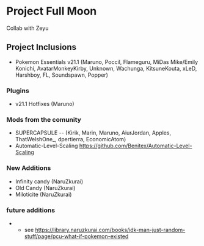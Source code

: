 # Project Full Moon
 Collab with Zeyu

## Project Inclusions
- Pokemon Essentials v21.1 (Maruno, Poccil, Flameguru, MiDas Mike/Emily Konichi, AvatarMonkeyKirby, Unknown, Wachunga, KitsuneKouta, xLeD, Harshboy, FL, Soundspawn, Popper)
### Plugins
- v21.1 Hotfixes (Maruno)
### Mods from the comunity
- SUPERCAPSULE -- (Kirik, Marin, Maruno, AiurJordan, Apples, ThatWelshOne_, dpertierra, EconomicAtom)
- Automatic-Level-Scaling https://github.com/Benitex/Automatic-Level-Scaling

### New Additions
- Infinity candy (NaruZkurai)
- Old Candy (NaruZkurai)
- Miloticite (NaruZkurai)

### future additions
- - see https://library.naruzkurai.com/books/idk-man-just-random-stuff/page/pcu-what-if-pokemon-existed